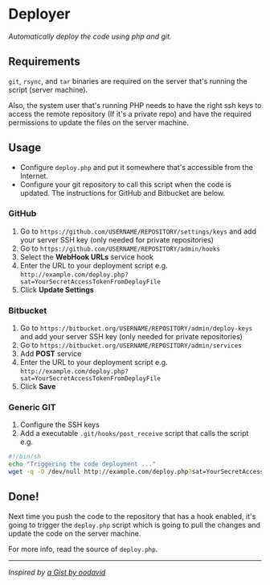 # Deployer
_Automatically deploy the code using php and git._

## Requirements

`git`, `rsync`, and `tar` binaries are required on the server that's running the script (server machine).

Also, the system user that's running PHP needs to have the right ssh keys to access the remote repository (If it's a private repo) and have the required permissions to update the files on the server machine.

## Usage

 * Configure `deploy.php` and put it somewhere that's accessible from the Internet.
 * Configure your git repository to call this script when the code is updated. The instructions for GitHub and Bitbucket are below.

### GitHub

 1. Go to `https://github.com/USERNAME/REPOSITORY/settings/keys` and add your server SSH key (only needed for private repositories)
 1. Go to `https://github.com/USERNAME/REPOSITORY/admin/hooks`
 1. Select the **WebHook URLs** service hook
 1. Enter the URL to your deployment script e.g. `http://example.com/deploy.php?sat=YourSecretAccessTokenFromDeployFile`
 1. Click **Update Settings**

### Bitbucket

 1. Go to `https://bitbucket.org/USERNAME/REPOSITORY/admin/deploy-keys` and add your server SSH key (only needed for private repositories)
 1. Go to `https://bitbucket.org/USERNAME/REPOSITORY/admin/services`
 1. Add **POST** service
 1. Enter the URL to your deployment script e.g. `http://example.com/deploy.php?sat=YourSecretAccessTokenFromDeployFile`
 1. Click **Save**

### Generic GIT

 1. Configure the SSH keys
 1. Add a executable `.git/hooks/post_receive` script that calls the script e.g.

```sh
#!/bin/sh
echo "Triggering the code deployment ..."
wget -q -O /dev/null http://example.com/deploy.php?sat=YourSecretAccessTokenFromDeployFile
```

## Done!

Next time you push the code to the repository that has a hook enabled, it's going to trigger the `deploy.php` script which is going to pull the changes and update the code on the server machine.

For more info, read the source of `deploy.php`.

---

_Inspired by [a Gist by oodavid](https://gist.github.com/1809044)_
